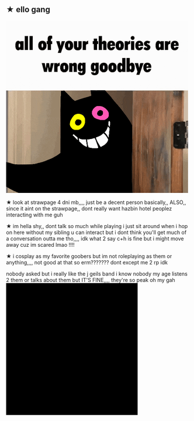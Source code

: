 ## ★ ello gang
<img src="https://github.com/ILikeBanana2/ILikeBanana2/blob/main/deltarune-utdr.gif?raw=true" alt="deltarune-utdr.gif"/>


★ look at strawpage 4 dni mb,,,, just be a decent person basically,,
ALSO,, since it aint on the strawpage,, dont really want hazbin hotel peoplez interacting with me guh

★ im hella shy,, dont talk so much while playing i just sit around when i hop on here without my sibling
u can interact but i dont think you'll get much of a conversation outta me tho,,,, idk what 2 say
c+h is fine but i might move away cuz im scared lmao !!!!

★ i cosplay as my favorite goobers but im not roleplaying as them or anything,,,, not good at that so erm??????? dont except me 2 rp idk

nobody asked but i really like the j geils band i know nobody my age listens 2 them or talks about them but IT'S FINE,,,, they're so peak oh my gah
<img src="https://github.com/ILikeBanana2/ILikeBanana2/blob/main/real.gif?raw=true" alt="real.gif"/>

<!--
**ILikeBanana2/ILikeBanana2** is a ✨ _special_ ✨ repository because its `README.md` (this file) appears on your GitHub profile.

Here are some ideas to get you started:

- 🔭 I’m currently working on ...
- 🌱 I’m currently learning ...
- 👯 I’m looking to collaborate on ...
- 🤔 I’m looking for help with ...
- 💬 Ask me about ...
- 📫 How to reach me: ...
- 😄 Pronouns: ...
- ⚡ Fun fact: ...
-->
